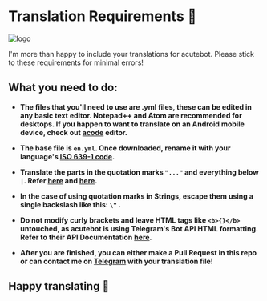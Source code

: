 # Translation Requirements 📝

![logo](https://telegra.ph/file/292eb6f335bdb3b397806.jpg)

 I'm more than happy to include your translations for acutebot. Please stick to these requirements for minimal errors!

## What you need to do:

- **The files that you'll need to use are .yml files, these can be edited in any basic text editor. Notepad++ and Atom are recommended for desktops. If you happen to want to translate on an Android mobile device, check out [acode](https://play.google.com/store/apps/details?id=com.foxdebug.acodefree) editor.**

- **The base file is `en.yml`. Once downloaded, rename it with your language's [ISO 639-1 code](https://en.wikipedia.org/wiki/List_of_ISO_639-1_codes).**

- **Translate the parts in the quotation marks `"..."` and everything below `|`. Refer [here](https://github.com/starry69/acutebot-translations/blob/f0d71ff2e71a8272357c0207b6223e0a24161798/Strings/en.yaml#L199) and [here](https://github.com/starry69/acutebot-translations/blob/f0d71ff2e71a8272357c0207b6223e0a24161798/Strings/en.yaml#L92).**

- **In the case of using quotation marks in Strings, escape them using a single backslash like this: `\"` .**

- **Do not modify curly brackets and leave HTML tags like `<b>{}</b>` untouched, as acutebot is using Telegram's Bot API HTML formatting. Refer to their API Documentation [here](https://core.telegram.org/bots/api#html-style).**

- **After you are finished, you can either make a Pull Request in this repo or can contact me on [Telegram](https://t.me/starryboi) with your translation file!**

<!-- > Why am I not using Crowdin or POEditor for this? -->

## Happy translating 🎉
